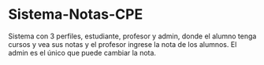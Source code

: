 # Sistema-Notas-CPE
Sistema con 3 perfiles, estudiante, profesor y admin, donde el alumno tenga cursos y vea sus notas y el profesor ingrese la nota de los alumnos. El admin es el único que puede cambiar la nota.
